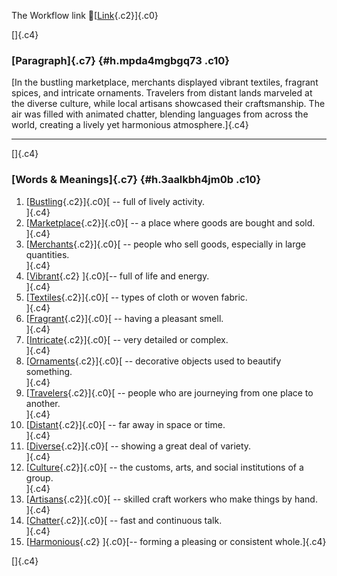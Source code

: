 The Workflow link
👏[[Link](https://www.google.com/url?q=http://www.google.com&sa=D&source=editors&ust=1760487595871779&usg=AOvVaw1qAvVTZsvC6nyz0EflPTtR){.c2}]{.c0}

[]{.c4}

### [Paragraph]{.c7} {#h.mpda4mgbgq73 .c10}

[In the bustling marketplace, merchants displayed vibrant textiles,
fragrant spices, and intricate ornaments. Travelers from distant lands
marveled at the diverse culture, while local artisans showcased their
craftsmanship. The air was filled with animated chatter, blending
languages from across the world, creating a lively yet harmonious
atmosphere.]{.c4}

------------------------------------------------------------------------

[]{.c4}

### [Words & Meanings]{.c7} {#h.3aalkbh4jm0b .c10}

1.  [[Bustling](https://www.google.com/url?q=http://www.google.com&sa=D&source=editors&ust=1760487595872437&usg=AOvVaw136g_dNOHtrHflsUndQ0MS){.c2}]{.c0}[ --
    full of lively activity.\
    ]{.c4}
2.  [[Marketplace](https://www.google.com/url?q=http://www.google.com&sa=D&source=editors&ust=1760487595872569&usg=AOvVaw0XFJYQ-4EQnwZh7HxSIvcy){.c2}]{.c0}[ --
    a place where goods are bought and sold.\
    ]{.c4}
3.  [[Merchants](https://www.google.com/url?q=http://www.google.com&sa=D&source=editors&ust=1760487595872695&usg=AOvVaw3Ly0iUCVvblK5ukKxxgxuj){.c2}]{.c0}[ --
    people who sell goods, especially in large quantities.\
    ]{.c4}
4.  [[Vibrant](https://www.google.com/url?q=http://www.google.com&sa=D&source=editors&ust=1760487595872828&usg=AOvVaw2ioa1Ip4WzIvxfbz_TIDcV){.c2}
    ]{.c0}[-- full of life and energy.\
    ]{.c4}
5.  [[Textiles](https://www.google.com/url?q=http://www.google.com&sa=D&source=editors&ust=1760487595872934&usg=AOvVaw1YljZR6WpfH6qVF3pskkh-){.c2}]{.c0}[ --
    types of cloth or woven fabric.\
    ]{.c4}
6.  [[Fragrant](https://www.google.com/url?q=http://www.google.com&sa=D&source=editors&ust=1760487595873045&usg=AOvVaw3MM2PO4iQwEc1HwNlaQg-z){.c2}]{.c0}[ --
    having a pleasant smell.\
    ]{.c4}
7.  [[Intricate](https://www.google.com/url?q=http://www.google.com&sa=D&source=editors&ust=1760487595873147&usg=AOvVaw16DEItDVkTgCDoPzmnMe7E){.c2}]{.c0}[ --
    very detailed or complex.\
    ]{.c4}
8.  [[Ornaments](https://www.google.com/url?q=http://www.google.com&sa=D&source=editors&ust=1760487595873248&usg=AOvVaw1g5kKK1yuEsDOayZY46iNm){.c2}]{.c0}[ --
    decorative objects used to beautify something.\
    ]{.c4}
9.  [[Travelers](https://www.google.com/url?q=http://www.google.com&sa=D&source=editors&ust=1760487595873364&usg=AOvVaw0uxbPfGf8_AGrmiAhlALU0){.c2}]{.c0}[ --
    people who are journeying from one place to another.\
    ]{.c4}
10. [[Distant](https://www.google.com/url?q=http://www.google.com&sa=D&source=editors&ust=1760487595873487&usg=AOvVaw1eBZ9K7tj6JPmFtzQP7IUU){.c2}]{.c0}[ --
    far away in space or time.\
    ]{.c4}
11. [[Diverse](https://www.google.com/url?q=http://www.google.com&sa=D&source=editors&ust=1760487595873586&usg=AOvVaw1Z-xijVq6sXSeGCyWekZhL){.c2}]{.c0}[ --
    showing a great deal of variety.\
    ]{.c4}
12. [[Culture](https://www.google.com/url?q=http://www.google.com&sa=D&source=editors&ust=1760487595873702&usg=AOvVaw2ZfkUYllN3s5xVNfc481qj){.c2}]{.c0}[ --
    the customs, arts, and social institutions of a group.\
    ]{.c4}
13. [[Artisans](https://www.google.com/url?q=http://www.google.com&sa=D&source=editors&ust=1760487595873828&usg=AOvVaw1wwClyMCMWcqLP0YuSnXGg){.c2}]{.c0}[ --
    skilled craft workers who make things by hand.\
    ]{.c4}
14. [[Chatter](https://www.google.com/url?q=http://www.google.com&sa=D&source=editors&ust=1760487595873950&usg=AOvVaw0d8h_6znLotI4is4T-P7NX){.c2}]{.c0}[ --
    fast and continuous talk.\
    ]{.c4}
15. [[Harmonious](https://www.google.com/url?q=http://www.google.com&sa=D&source=editors&ust=1760487595874061&usg=AOvVaw0boK0GJ11m1f9dn3K8MmvH){.c2}
    ]{.c0}[-- forming a pleasing or consistent whole.]{.c4}

[]{.c4}
